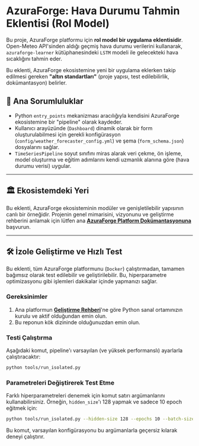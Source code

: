 # AzuraForge: Hava Durumu Tahmin Eklentisi (Rol Model)

Bu proje, AzuraForge platformu için **rol model bir uygulama eklentisidir**. Open-Meteo API'sinden aldığı geçmiş hava durumu verilerini kullanarak, `azuraforge-learner` kütüphanesindeki `LSTM` modeli ile gelecekteki hava sıcaklığını tahmin eder.

Bu eklenti, AzuraForge ekosistemine yeni bir uygulama eklerken takip edilmesi gereken **"altın standartları"** (proje yapısı, test edilebilirlik, dokümantasyon) belirler.

## 🎯 Ana Sorumluluklar

*   Python `entry_points` mekanizması aracılığıyla kendisini AzuraForge ekosistemine bir "pipeline" olarak kaydeder.
*   Kullanıcı arayüzünde (`Dashboard`) dinamik olarak bir form oluşturulabilmesi için gerekli konfigürasyon (`config/weather_forecaster_config.yml`) ve şema (`form_schema.json`) dosyalarını sağlar.
*   `TimeSeriesPipeline` soyut sınıfını miras alarak veri çekme, ön işleme, model oluşturma ve eğitim adımlarını kendi uzmanlık alanına göre (hava durumu verisi) uygular.

---

## 🏛️ Ekosistemdeki Yeri

Bu eklenti, AzuraForge ekosisteminin modüler ve genişletilebilir yapısının canlı bir örneğidir. Projenin genel mimarisini, vizyonunu ve geliştirme rehberini anlamak için lütfen ana **[AzuraForge Platform Dokümantasyonuna](https://github.com/AzuraForge/platform/tree/main/docs)** başvurun.

---

## 🛠️ İzole Geliştirme ve Hızlı Test

Bu eklenti, tüm AzuraForge platformunu (`Docker`) çalıştırmadan, tamamen bağımsız olarak test edilebilir ve geliştirilebilir. Bu, hiperparametre optimizasyonu gibi işlemleri dakikalar içinde yapmanızı sağlar.

### Gereksinimler
1.  Ana platformun **[Geliştirme Rehberi](https://github.com/AzuraForge/platform/blob/main/docs/DEVELOPMENT_GUIDE.md)**'ne göre Python sanal ortamınızın kurulu ve aktif olduğundan emin olun.
2.  Bu reponun kök dizininde olduğunuzdan emin olun.

### Testi Çalıştırma

Aşağıdaki komut, pipeline'ı varsayılan (ve yüksek performanslı) ayarlarla çalıştıracaktır:
```bash
python tools/run_isolated.py
```

### Parametreleri Değiştirerek Test Etme

Farklı hiperparametreleri denemek için komut satırı argümanlarını kullanabilirsiniz. Örneğin, `hidden_size`'ı 128 yapmak ve sadece 10 epoch eğitmek için:
```bash
python tools/run_isolated.py --hidden-size 128 --epochs 10 --batch-size 16
```
Bu komut, varsayılan konfigürasyonu bu argümanlarla geçersiz kılarak deneyi çalıştırır.
